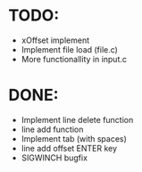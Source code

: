 TODO:
=====
- xOffset implement
- Implement file load (file.c)
- More functionallity in input.c

DONE:
=====
- Implement line delete function
- line add function
- Implement tab (with spaces)
- line add offset ENTER key
- SIGWINCH bugfix
